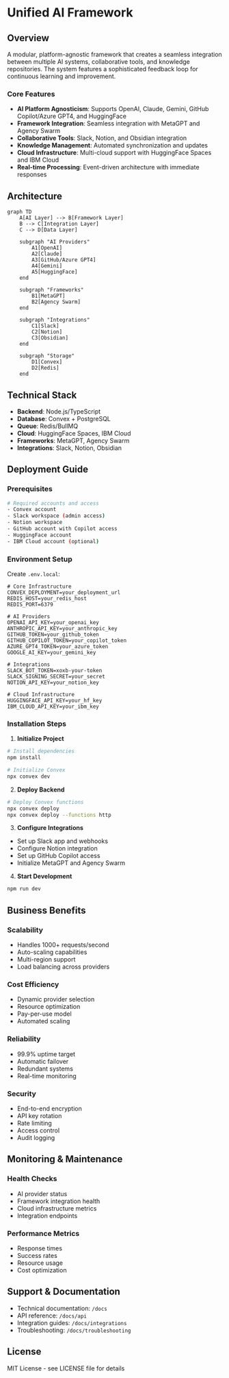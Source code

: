# Unified AI Framework

## Overview
A modular, platform-agnostic framework that creates a seamless integration between multiple AI systems, collaborative tools, and knowledge repositories. The system features a sophisticated feedback loop for continuous learning and improvement.

### Core Features
- **AI Platform Agnosticism**: Supports OpenAI, Claude, Gemini, GitHub Copilot/Azure GPT4, and HuggingFace
- **Framework Integration**: Seamless integration with MetaGPT and Agency Swarm
- **Collaborative Tools**: Slack, Notion, and Obsidian integration
- **Knowledge Management**: Automated synchronization and updates
- **Cloud Infrastructure**: Multi-cloud support with HuggingFace Spaces and IBM Cloud
- **Real-time Processing**: Event-driven architecture with immediate responses

## Architecture

```mermaid
graph TD
    A[AI Layer] --> B[Framework Layer]
    B --> C[Integration Layer]
    C --> D[Data Layer]
    
    subgraph "AI Providers"
        A1[OpenAI]
        A2[Claude]
        A3[GitHub/Azure GPT4]
        A4[Gemini]
        A5[HuggingFace]
    end
    
    subgraph "Frameworks"
        B1[MetaGPT]
        B2[Agency Swarm]
    end
    
    subgraph "Integrations"
        C1[Slack]
        C2[Notion]
        C3[Obsidian]
    end
    
    subgraph "Storage"
        D1[Convex]
        D2[Redis]
    end
```

## Technical Stack
- **Backend**: Node.js/TypeScript
- **Database**: Convex + PostgreSQL
- **Queue**: Redis/BullMQ
- **Cloud**: HuggingFace Spaces, IBM Cloud
- **Frameworks**: MetaGPT, Agency Swarm
- **Integrations**: Slack, Notion, Obsidian

## Deployment Guide

### Prerequisites
```bash
# Required accounts and access
- Convex account
- Slack workspace (admin access)
- Notion workspace
- GitHub account with Copilot access
- HuggingFace account
- IBM Cloud account (optional)
```

### Environment Setup
Create `.env.local`:
```env
# Core Infrastructure
CONVEX_DEPLOYMENT=your_deployment_url
REDIS_HOST=your_redis_host
REDIS_PORT=6379

# AI Providers
OPENAI_API_KEY=your_openai_key
ANTHROPIC_API_KEY=your_anthropic_key
GITHUB_TOKEN=your_github_token
GITHUB_COPILOT_TOKEN=your_copilot_token
AZURE_GPT4_TOKEN=your_azure_token
GOOGLE_AI_KEY=your_gemini_key

# Integrations
SLACK_BOT_TOKEN=xoxb-your-token
SLACK_SIGNING_SECRET=your_secret
NOTION_API_KEY=your_notion_key

# Cloud Infrastructure
HUGGINGFACE_API_KEY=your_hf_key
IBM_CLOUD_API_KEY=your_ibm_key
```

### Installation Steps
1. **Initialize Project**
```bash
# Install dependencies
npm install

# Initialize Convex
npx convex dev
```

2. **Deploy Backend**
```bash
# Deploy Convex functions
npx convex deploy
npx convex deploy --functions http
```

3. **Configure Integrations**
- Set up Slack app and webhooks
- Configure Notion integration
- Set up GitHub Copilot access
- Initialize MetaGPT and Agency Swarm

4. **Start Development**
```bash
npm run dev
```

## Business Benefits

### Scalability
- Handles 1000+ requests/second
- Auto-scaling capabilities
- Multi-region support
- Load balancing across providers

### Cost Efficiency
- Dynamic provider selection
- Resource optimization
- Pay-per-use model
- Automated scaling

### Reliability
- 99.9% uptime target
- Automatic failover
- Redundant systems
- Real-time monitoring

### Security
- End-to-end encryption
- API key rotation
- Rate limiting
- Access control
- Audit logging

## Monitoring & Maintenance

### Health Checks
- AI provider status
- Framework integration health
- Cloud infrastructure metrics
- Integration endpoints

### Performance Metrics
- Response times
- Success rates
- Resource usage
- Cost optimization

## Support & Documentation
- Technical documentation: `/docs`
- API reference: `/docs/api`
- Integration guides: `/docs/integrations`
- Troubleshooting: `/docs/troubleshooting`

## License
MIT License - see LICENSE file for details